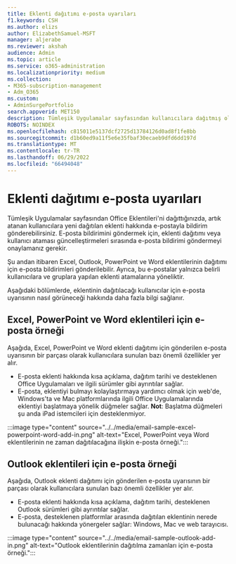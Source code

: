 ```yaml
---
title: Eklenti dağıtımı e-posta uyarıları
f1.keywords: CSH
ms.author: elizs
author: ElizabethSamuel-MSFT
manager: aljerabe
ms.reviewer: akshah
audience: Admin
ms.topic: article
ms.service: o365-administration
ms.localizationpriority: medium
ms.collection:
- M365-subscription-management
- Adm_O365
ms.custom:
- AdminSurgePortfolio
search.appverid: MET150
description: Tümleşik Uygulamalar sayfasından kullanıcılara dağıtmış olduğunuz Office Eklentileri hakkında uyarı göndermek için e-posta gönderin.
ROBOTS: NOINDEX
ms.openlocfilehash: c815011e5137dcf2725d13784126d0ad8f1fe8bb
ms.sourcegitcommit: d1b60ed9a11f5e6e35fbaf30ecaeb9dfd6dd197d
ms.translationtype: MT
ms.contentlocale: tr-TR
ms.lasthandoff: 06/29/2022
ms.locfileid: "66494048"
---
```

# <a name="add-in-deployment-email-alerts"></a>Eklenti dağıtımı e-posta uyarıları

Tümleşik Uygulamalar sayfasından Office Eklentileri'ni dağıttığınızda, artık atanan kullanıcılara yeni dağıtılan eklenti hakkında e-postayla bildirim gönderebilirsiniz. E-posta bildirimini göndermek için, eklenti dağıtımı veya kullanıcı ataması güncelleştirmeleri sırasında e-posta bildirimi göndermeyi onaylamanız gerekir.

Şu andan itibaren Excel, Outlook, PowerPoint ve Word eklentilerinin dağıtımı için e-posta bildirimleri gönderilebilir. Ayrıca, bu e-postalar yalnızca belirli kullanıcılara ve gruplara yapılan eklenti atamalarına yöneliktir.

Aşağıdaki bölümlerde, eklentinin dağıtılacağı kullanıcılar için e-posta uyarısının nasıl görüneceği hakkında daha fazla bilgi sağlanır.

## <a name="email-sample-for-excel-powerpoint-and-word-add-ins"></a>Excel, PowerPoint ve Word eklentileri için e-posta örneği

Aşağıda, Excel, PowerPoint ve Word eklenti dağıtımı için gönderilen e-posta uyarısının bir parçası olarak kullanıcılara sunulan bazı önemli özellikler yer alır.

- E-posta eklenti hakkında kısa açıklama, dağıtım tarihi ve desteklenen Office Uygulamaları ve ilgili sürümler gibi ayrıntılar sağlar.
- E-posta, eklentiyi bulmayı kolaylaştırmaya yardımcı olmak için web'de, Windows'ta ve Mac platformlarında ilgili Office Uygulamalarında eklentiyi başlatmaya yönelik düğmeler sağlar. **Not**: Başlatma düğmeleri şu anda iPad istemcileri için desteklenmiyor.

:::image type="content" source="../../media/email-sample-excel-powerpoint-word-add-in.png" alt-text="Excel, PowerPoint veya Word eklentilerinin ne zaman dağıtılacağına ilişkin e-posta örneği.":::

## <a name="email-sample-for-outlook-add-ins"></a>Outlook eklentileri için e-posta örneği

Aşağıda, Outlook eklenti dağıtımı için gönderilen e-posta uyarısının bir parçası olarak kullanıcılara sunulan bazı önemli özellikler yer alır.

- E-posta eklenti hakkında kısa açıklama, dağıtım tarihi, desteklenen Outlook sürümleri gibi ayrıntılar sağlar.
- E-posta, desteklenen platformlar arasında dağıtılan eklentinin nerede bulunacağı hakkında yönergeler sağlar: Windows, Mac ve web tarayıcısı.

:::image type="content" source="../../media/email-sample-outlook-add-in.png" alt-text="Outlook eklentilerinin dağıtılma zamanları için e-posta örneği.":::
